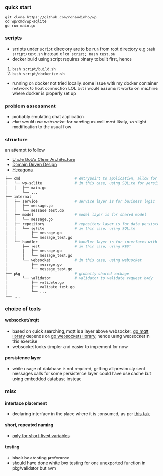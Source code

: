 ### quick start
```
git clone https://github.com/ronaudinho/wp
cd wp/cmd/wp-sqlite
go run main.go
```

### scripts
- scripts under `script` directory are to be run from root directory e.g `bash script/test.sh` instead of `cd script; bash test.sh`
- docker build using script requires binary to built first, hence
1. `bash script/build.sh`
2. `bash script/dockerize.sh`
- running on docker not tried locally, some issue with my docker container network to host connection LOL but i would assume it works on machine where docker is properly set up

### problem assessment
- probably emulating chat application
- chat would use websocket for sending as well most likely, so slight modification to the usual flow

### structure 
an attempt to follow
- [Uncle Bob's Clean Architecture](https://blog.cleancoder.com/uncle-bob/2012/08/13/the-clean-architecture.html)
- [Domain Driven Design](https://docs.microsoft.com/en-us/dotnet/architecture/microservices/microservice-ddd-cqrs-patterns/ddd-oriented-microservice)
- [Hexagonal](https://netflixtechblog.com/ready-for-changes-with-hexagonal-architecture-b315ec967749)

```bash
├── cmd                       	# entrypoint to application, allow for different implementations
│   └── wp-sqlite				# in this case, using SQLite for persistence
│   │   ├── main.go
│       └── ...
├── internal
│   ├── service					# service layer is for business logic
│   │   ├── message.go
│   │   └── message_test.go
│   ├── model                	# model layer is for shared model
│   │   └── message.go
│   ├── repository				# repository layer is for data persistence
│   │   └── sqlite				# in this case, using SQLite 
│   │       ├── message.go
│   │       └── message_test.go
│   └── handler					# handler layer is for interfaces with external application
│       ├── rest              	# in this case, using REST
│       │   ├── message.go
│       │  	└── message_test.go
│       └── websocket			# in this case, using websocket 
│           ├── message.go
│           └── message_test.go
├── pkg                       	# globally shared package
│       └── validator			# validator to validate request body 
│           ├── validate.go
│           ├── validate_test.go
│           └── ...
└── ...
```

### choice of tools
#### websocket/mqtt
- based on quick searching, mqtt is a layer above websocket, [go mqtt library](https://github.com/eclipse/paho.mqtt.golang) depends on [go websockets library](https://github.com/gorilla/websocket), hence using websocket in this exercise
- websocket looks simpler and easier to implement for now
#### persistence layer
- while usage of database is not required, getting all previously sent messages calls for some persistence layer. could have use cache but using embedded database instead

### misc
#### interface placement
- declaring interface in the place where it is consumed, as per [this talk](https://github.com/ronaudinho/iig)
#### short, repeated naming
- [only for short-lived variables](https://talks.golang.org/2014/names.slide#18)
#### testing
- black box testing preferance
- should have done white box testing for one unexported function in pkg/validator but nvm
